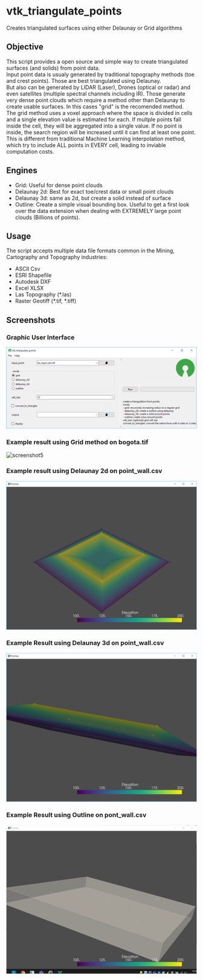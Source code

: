 # vtk_triangulate_points
Creates triangulated surfaces using either Delaunay or Grid algorithms

## Objective
This script provides a open source and simple way to create triangulated surfaces (and solids) from point data.  
Input point data is usualy generated by traditional topography methods (toe and crest points). Those are best triangulated using Delaunay.  
But also can be generated by LIDAR (Laser), Drones (optical or radar) and even satellites (multiple spectral channels including IR). Those generate very dense point clouds which require a method other than Delaunay to create usable surfaces. In this cases "grid" is the recomended method.  
The grid method uses a voxel approach where the space is divided in cells and a single elevation value is estimated for each. If multple points fall inside the cell, they will be aggregated into a single value. If no point is inside, the search region will be increased until it can find at least one point. This is different from traditional Machine Learning interpolation method, which try to include ALL points in EVERY cell, leading to inviable computation costs.

## Engines
 - Grid: Useful for dense point clouds
 - Delaunay 2d: Best for exact toe/crest data or small point clouds
 - Delaunay 3d: same as 2d, but create a solid instead of surface
 - Outline: Create a simple visual bounding box. Useful to get a first look over the data extension when dealing with EXTREMELY large point clouds (Billions of points).

## Usage
The script accepts multiple data file formats common in the Mining, Cartography and Topography industries:
 - ASCII Csv
 - ESRI Shapefile
 - Autodesk DXF
 - Excel XLSX
 - Las Topography (*.las)
 - Raster Geotiff (*.tif, *.tiff)

## Screenshots
### Graphic User Interface
![screenshot1](https://github.com/pemn/vtk_triangulate_points/raw/main/assets/screenshot1.png)
### Example result using Grid method on bogota.tif
![screenshot5](https://github.com/pemn/vtk_triangulate_points/raw/main/assets/screenshot5.png)
### Example result using Delaunay 2d on point_wall.csv
![screenshot2](https://github.com/pemn/vtk_triangulate_points/raw/main/assets/screenshot2.png)
### Example Result using Delaunay 3d on point_wall.csv
![screenshot3](https://github.com/pemn/vtk_triangulate_points/raw/main/assets/screenshot3.png)
### Example Result using Outline on pont_wall.csv
![screenshot4](https://github.com/pemn/vtk_triangulate_points/raw/main/assets/screenshot4.png)


